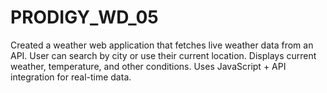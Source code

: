 # PRODIGY_WD_05
Created a weather web application that fetches live weather data from an API.  User can search by city or use their current location.  Displays current weather, temperature, and other conditions.  Uses JavaScript + API integration for real-time data.
